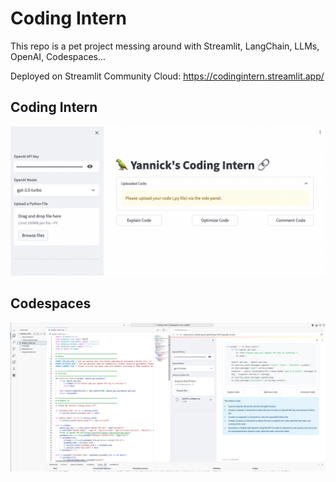 # Coding Intern
This repo is a pet project messing around with Streamlit, LangChain, LLMs, OpenAI, Codespaces...

Deployed on Streamlit Community Cloud: https://codingintern.streamlit.app/

## Coding Intern
![Coding Intern](./img/CodingIntern.png)

## Codespaces
![Codespaces](./img/Codespaces.png)

